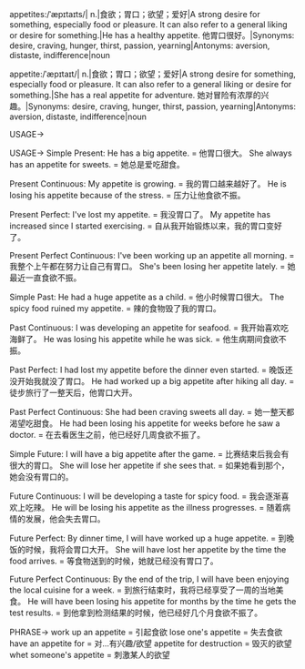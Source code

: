 appetites:/ˈæpɪtaɪts/| n.|食欲；胃口；欲望；爱好|A strong desire for something, especially food or pleasure.  It can also refer to a general liking or desire for something.|He has a healthy appetite. 他胃口很好。|Synonyms: desire, craving, hunger, thirst, passion, yearning|Antonyms: aversion, distaste, indifference|noun

appetite:/ˈæpɪtaɪt/| n.|食欲；胃口；欲望；爱好|A strong desire for something, especially food or pleasure.  It can also refer to a general liking or desire for something.|She has a real appetite for adventure. 她对冒险有浓厚的兴趣。|Synonyms: desire, craving, hunger, thirst, passion, yearning|Antonyms: aversion, distaste, indifference|noun


USAGE->

USAGE->
Simple Present:
He has a big appetite. = 他胃口很大。
She always has an appetite for sweets. = 她总是爱吃甜食。

Present Continuous:
My appetite is growing. = 我的胃口越来越好了。
He is losing his appetite because of the stress. = 压力让他食欲不振。

Present Perfect:
I've lost my appetite. = 我没胃口了。
My appetite has increased since I started exercising. = 自从我开始锻炼以来，我的胃口变好了。

Present Perfect Continuous:
I've been working up an appetite all morning. = 我整个上午都在努力让自己有胃口。
She's been losing her appetite lately. = 她最近一直食欲不振。

Simple Past:
He had a huge appetite as a child. = 他小时候胃口很大。
The spicy food ruined my appetite. = 辣的食物毁了我的胃口。

Past Continuous:
I was developing an appetite for seafood. = 我开始喜欢吃海鲜了。
He was losing his appetite while he was sick. = 他生病期间食欲不振。

Past Perfect:
I had lost my appetite before the dinner even started. = 晚饭还没开始我就没了胃口。
He had worked up a big appetite after hiking all day. = 徒步旅行了一整天后，他胃口大开。

Past Perfect Continuous:
She had been craving sweets all day. = 她一整天都渴望吃甜食。
He had been losing his appetite for weeks before he saw a doctor. = 在去看医生之前，他已经好几周食欲不振了。

Simple Future:
I will have a big appetite after the game. = 比赛结束后我会有很大的胃口。
She will lose her appetite if she sees that. = 如果她看到那个，她会没有胃口的。

Future Continuous:
I will be developing a taste for spicy food. = 我会逐渐喜欢上吃辣。
He will be losing his appetite as the illness progresses. = 随着病情的发展，他会失去胃口。

Future Perfect:
By dinner time, I will have worked up a huge appetite. = 到晚饭的时候，我将会胃口大开。
She will have lost her appetite by the time the food arrives. = 等食物送到的时候，她就已经没有胃口了。

Future Perfect Continuous:
By the end of the trip, I will have been enjoying the local cuisine for a week. = 到旅行结束时，我将已经享受了一周的当地美食。
He will have been losing his appetite for months by the time he gets the test results. = 到他拿到检测结果的时候，他已经好几个月食欲不振了。


PHRASE->
work up an appetite = 引起食欲
lose one's appetite = 失去食欲
have an appetite for = 对...有兴趣/欲望
appetite for destruction = 毁灭的欲望
whet someone's appetite = 刺激某人的欲望

